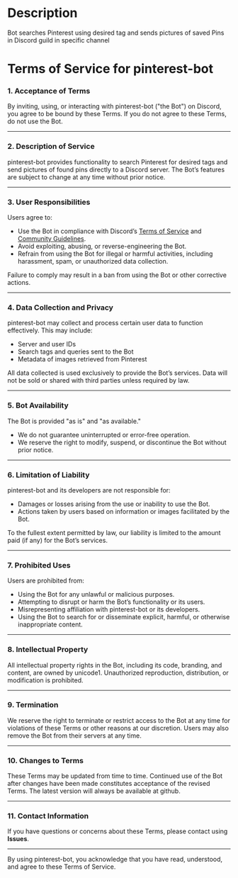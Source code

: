# **Description**
Bot searches Pinterest using desired tag and sends pictures of saved Pins in Discord guild in specific channel




# **Terms of Service for pinterest-bot**
### 1. **Acceptance of Terms**
By inviting, using, or interacting with pinterest-bot ("the Bot") on Discord, you agree to be bound by these Terms. If you do not agree to these Terms, do not use the Bot.

---

### 2. **Description of Service**
pinterest-bot provides functionality to search Pinterest for desired tags and send pictures of found pins directly to a Discord server. The Bot’s features are subject to change at any time without prior notice.

---

### 3. **User Responsibilities**
Users agree to:
- Use the Bot in compliance with Discord’s [Terms of Service](https://discord.com/terms) and [Community Guidelines](https://discord.com/guidelines).
- Avoid exploiting, abusing, or reverse-engineering the Bot.
- Refrain from using the Bot for illegal or harmful activities, including harassment, spam, or unauthorized data collection.

Failure to comply may result in a ban from using the Bot or other corrective actions.

---

### 4. **Data Collection and Privacy**
pinterest-bot may collect and process certain user data to function effectively. This may include:
- Server and user IDs
- Search tags and queries sent to the Bot
- Metadata of images retrieved from Pinterest

All data collected is used exclusively to provide the Bot’s services. Data will not be sold or shared with third parties unless required by law.

---

### 5. **Bot Availability**
The Bot is provided "as is" and "as available."
- We do not guarantee uninterrupted or error-free operation.
- We reserve the right to modify, suspend, or discontinue the Bot without prior notice.

---

### 6. **Limitation of Liability**
pinterest-bot and its developers are not responsible for:
- Damages or losses arising from the use or inability to use the Bot.
- Actions taken by users based on information or images facilitated by the Bot.

To the fullest extent permitted by law, our liability is limited to the amount paid (if any) for the Bot’s services.

---

### 7. **Prohibited Uses**
Users are prohibited from:
- Using the Bot for any unlawful or malicious purposes.
- Attempting to disrupt or harm the Bot’s functionality or its users.
- Misrepresenting affiliation with pinterest-bot or its developers.
- Using the Bot to search for or disseminate explicit, harmful, or otherwise inappropriate content.

---

### 8. **Intellectual Property**
All intellectual property rights in the Bot, including its code, branding, and content, are owned by unicode1. Unauthorized reproduction, distribution, or modification is prohibited.

---

### 9. **Termination**
We reserve the right to terminate or restrict access to the Bot at any time for violations of these Terms or other reasons at our discretion. Users may also remove the Bot from their servers at any time.

---

### 10. **Changes to Terms**
These Terms may be updated from time to time. Continued use of the Bot after changes have been made constitutes acceptance of the revised Terms. The latest version will always be available at github.

---

### 11. **Contact Information**
If you have questions or concerns about these Terms, please contact using **Issues**.

---

By using pinterest-bot, you acknowledge that you have read, understood, and agree to these Terms of Service.

